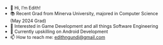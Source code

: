 - 👋 Hi, I’m Edith!
- 📚 Recent Grad from Minerva University, majored in Computer Science (May 2024 Grad)
- 👀 Interested in Game Development and all things Software Engineering
- 🌱 Currently upskilling on Android Development
- 📫 How to reach me: edithngundi@gmail.com

<!---
edithngundi/edithngundi is a ✨ special ✨ repository because its `README.md` (this file) appears on your GitHub profile.
You can click the Preview link to take a look at your changes.
--->
